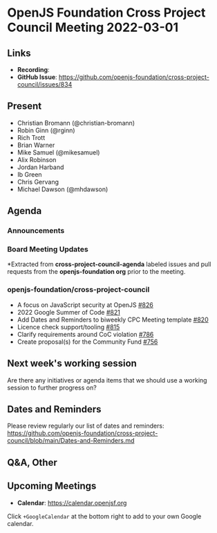 # OpenJS Foundation Cross Project Council Meeting 2022-03-01

## Links

* **Recording**:
* **GitHub Issue**: https://github.com/openjs-foundation/cross-project-council/issues/834 

## Present

* Christian Bromann (@christian-bromann)
* Robin Ginn (@rginn)
* Rich Trott
* Brian Warner
* Mike Samuel (@mikesamuel)
* Alix Robinson
* Jordan Harband
* Ib Green
* Chris Gervang
* Michael Dawson (@mhdawson)

## Agenda

### Announcements

### Board Meeting Updates

*Extracted from **cross-project-council-agenda** labeled issues and pull requests from the **openjs-foundation org** prior to the meeting.

### openjs-foundation/cross-project-council

* A focus on JavaScript security at OpenJS [#826](https://github.com/openjs-foundation/cross-project-council/issues/826)
* 2022 Google Summer of Code [#821](https://github.com/openjs-foundation/cross-project-council/issues/821)
* Add Dates and Reminders to biweekly CPC Meeting template [#820](https://github.com/openjs-foundation/cross-project-council/issues/820)
* Licence check support/tooling [#815](https://github.com/openjs-foundation/cross-project-council/issues/815)
* Clarify requirements around CoC violation [#786](https://github.com/openjs-foundation/cross-project-council/issues/786)
* Create proposal(s) for the Community Fund [#756](https://github.com/openjs-foundation/cross-project-council/issues/756)

## Next week's working session

Are there any initiatives or agenda items that we should use a working session to further progress on?

## Dates and Reminders

Please review regularly our list of dates and reminders:
https://github.com/openjs-foundation/cross-project-council/blob/main/Dates-and-Reminders.md

## Q&A, Other

## Upcoming Meetings

* **Calendar**: <https://calendar.openjsf.org>

Click `+GoogleCalendar` at the bottom right to add to your own Google calendar.

